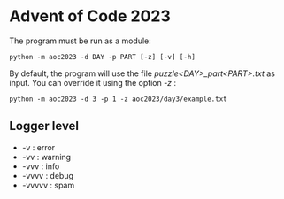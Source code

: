 Advent of Code 2023
===================

The program must be run as a module:

    python -m aoc2023 -d DAY -p PART [-z] [-v] [-h]

By default, the program will use the file _puzzle\<DAY\>\_part\<PART\>.txt_ as input. You can override it using the option _-z_ :

    python -m aoc2023 -d 3 -p 1 -z aoc2023/day3/example.txt

Logger level
------------

* -v : error
* -vv : warning
* -vvv : info
* -vvvv : debug
* -vvvvv : spam